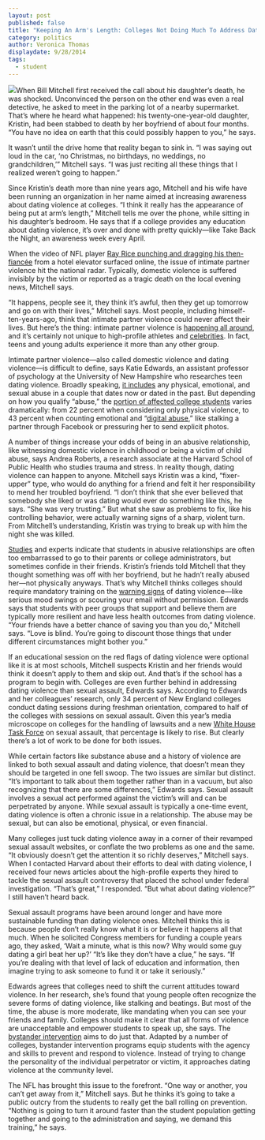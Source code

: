 ```yaml
---
layout: post
published: false
title: "Keeping An Arm's Length: Colleges Not Doing Much To Address Dating Violence"
category: politics
author: Veronica Thomas
displaydate: 9/28/2014
tags: 
  - student
---
```


![](http://imgur.com/hGJ5dvP)When Bill Mitchell first received the call about his daughter’s death, he was shocked. Unconvinced the person on the other end was even a real detective, he asked to meet in the parking lot of a nearby supermarket. That’s where he heard what happened: his twenty-one-year-old daughter, Kristin, had been stabbed to death by her boyfriend of about four months. “You have no idea on earth that this could possibly happen to you,” he says.

It wasn’t until the drive home that reality began to sink in. “I was saying out loud in the car, ‘no Christmas, no birthdays, no weddings, no grandchildren,’” Mitchell says. “I was just reciting all these things that I realized weren’t going to happen.”

Since Kristin’s death more than nine years ago, Mitchell and his wife have been running an organization in her name aimed at increasing awareness about dating violence at colleges. “I think it really has the appearance of being put at arm’s length,” Mitchell tells me over the phone, while sitting in his daughter’s bedroom. He says that if a college provides any education about dating violence, it’s over and done with pretty quickly—like Take Back the Night, an awareness week every April.

When the video of NFL player [Ray Rice punching and dragging his then-fiancée](http://www.nytimes.com/2014/09/09/sports/football/ray-rice-video-shows-punch-and-raises-new-questions-for-nfl.html?module=Search&mabReward=relbias%3Ar) from a hotel elevator surfaced online, the issue of intimate partner violence hit the national radar. Typically, domestic violence is suffered invisibly by the victim or reported as a tragic death on the local evening news, Mitchell says.

“It happens, people see it, they think it’s awful, then they get up tomorrow and go on with their lives,” Mitchell says. Most people, including himself-ten-years-ago, think that intimate partner violence could never affect their lives. But here’s the thing: intimate partner violence is [happening all around](http://www.cdc.gov/violenceprevention/intimatepartnerviolence/), and it’s certainly not unique to high-profile athletes and [celebrities](http://www.washingtonpost.com/news/morning-mix/wp/2014/09/25/modern-family-star-sarah-hyland-gets-restraining-order-against-ex-boyfriend/). In fact, teens and young adults experience it more than any other group.

Intimate partner violence—also called domestic violence and dating violence—is difficult to define, says Katie Edwards, an assistant professor of psychology at the University of New Hampshire who researches teen dating violence. Broadly speaking, [it includes](http://www.cdc.gov/violenceprevention/intimatepartnerviolence/teen_dating_violence.html) any physical, emotional, and sexual abuse in a couple that dates now or dated in the past. But depending on how you qualify “abuse,” the [portion of affected college students](http://www.breakthecycle.org/dating-violence-research/college-dating-violence-and-abuse-poll) varies dramatically: from 22 percent when considering only physical violence, to 43 percent when counting emotional and “[digital abuse](http://www.loveisrespect.org/is-this-abuse/types-of-abuse/what-is-digital-abuse),” like stalking a partner through Facebook or pressuring her to send explicit photos.

A number of things increase your odds of being in an abusive relationship, like witnessing domestic violence in childhood or being a victim of child abuse, says Andrea Roberts, a research associate at the Harvard School of Public Health who studies trauma and stress. In reality though, dating violence can happen to anyone. Mitchell says Kristin was a kind, “fixer-upper” type, who would do anything for a friend and felt it her responsibility to mend her troubled boyfriend. “I don’t think that she ever believed that somebody she liked or was dating would ever do something like this,
 he says. “She was very trusting.”  But what she saw as problems to fix, like his controlling behavior, were actually warning signs of a sharp, violent turn. From Mitchell’s understanding, Kristin was trying to break up with him the night she was killed.

[Studies](http://www.sciencedirect.com/science/article/pii/S0272735899000422) and experts indicate that students in abusive relationships are often too embarrassed to go to their parents or college administrators, but sometimes confide in their friends. Kristin’s friends told Mitchell that they thought something was off with her boyfriend, but he hadn’t really abused her—not physically anyways. That’s why Mitchell thinks colleges should require mandatory training on the [warning signs](http://www.theredflagcampaign.org/index.php/dating-violence/red-flags-for-abusive-relationships/) of dating violence—like serious mood swings or scouring your email without permission. Edwards says that students with peer groups that support and believe them are typically more resilient and have less health outcomes from dating violence. “Your friends have a better chance of saving you than you do,” Mitchell says. “Love is blind. You’re going to discount those things that under different circumstances might bother you.” 

If an educational session on the red flags of dating violence were optional like it is at most schools, Mitchell suspects Kristin and her friends would think it doesn’t apply to them and skip out. And that’s if the school has a program to begin with. Colleges are even further behind in addressing dating violence than sexual assault, Edwards says. According to Edwards and her colleagues’ research, only 34 percent of New England colleges conduct dating sessions during freshman orientation, compared to half of the colleges with sessions on sexual assault. Given this year’s media microscope on colleges for the handling of lawsuits and a new [White House Task Force](http://www.whitehouse.gov/the-press-office/2014/01/22/memorandum-establishing-white-house-task-force-protect-students-sexual-a) on sexual assault, that percentage is likely to rise. But clearly there’s a lot of work to be done for both issues.

While certain factors like substance abuse and a history of violence are linked to both sexual assault and dating violence, that doesn’t mean they should be targeted in one fell swoop. The two issues are similar but distinct. “It’s important to talk about them together rather than in a vacuum, but also recognizing that there are some differences,” Edwards says. Sexual assault involves a sexual act performed against the victim’s will and can be perpetrated by anyone. While sexual assault is typically a one-time event, dating violence is often a chronic issue in a relationship. The abuse may be sexual, but can also be emotional, physical, or even financial.

Many colleges just tuck dating violence away in a corner of their revamped sexual assault websites, or conflate the two problems as one and the same. “It obviously doesn’t get the attention it so richly deserves,” Mitchell says. When I contacted Harvard about their efforts to deal with dating violence, I received four news articles about the high-profile experts they hired to tackle the sexual assault controversy that placed the school under federal investigation. “That’s great,” I responded. “But what about dating violence?” I still haven’t heard back.

Sexual assault programs have been around longer and have more sustainable funding than dating violence ones. Mitchell thinks this is because people don’t really know what it is or believe it happens all that much. When he solicited Congress members for funding a couple years ago, they asked, ‘Wait a minute, what is this now? Why would some guy dating a girl beat her up?’ “It’s like they don’t have a clue,” he says. “If you’re dealing with that level of lack of education and information, then imagine trying to ask someone to fund it or take it seriously.”

Edwards agrees that colleges need to shift the current attitudes toward violence. In her research, she’s found that young people often recognize the severe forms of dating violence, like stalking and beatings. But most of the time, the abuse is more moderate, like mandating when you can see your friends and family. Colleges should make it clear that all forms of violence are unacceptable and empower students to speak up, she says. The [bystander intervention](http://www.nytimes.com/2014/02/09/education/edlife/stepping-up-to-stop-sexual-assault.html) aims to do just that. Adapted by a number of colleges, bystander intervention programs equip students with the agency and skills to prevent and respond to violence. Instead of trying to change the personality of the individual perpetrator or victim, it approaches dating violence at the community level. 

The NFL has brought this issue to the forefront. “One way or another, you can’t get away from it,” Mitchell says. But he thinks it’s going to take a public outcry from the students to really get the ball rolling on prevention. “Nothing is going to turn it around faster than the student population getting together and going to the administration and saying, we demand this training,” he says.

